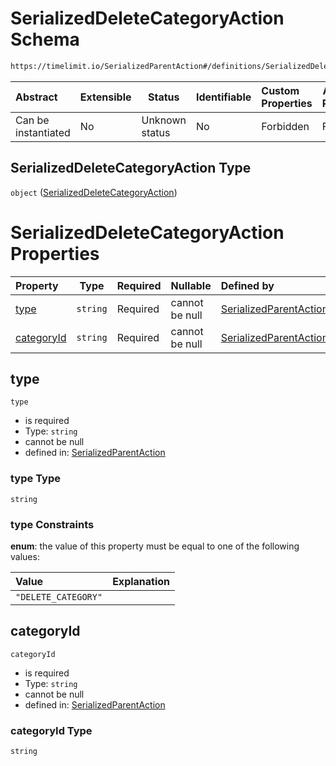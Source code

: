 # SerializedDeleteCategoryAction Schema

```txt
https://timelimit.io/SerializedParentAction#/definitions/SerializedDeleteCategoryAction
```




| Abstract            | Extensible | Status         | Identifiable | Custom Properties | Additional Properties | Access Restrictions | Defined In                                                                                        |
| :------------------ | ---------- | -------------- | ------------ | :---------------- | --------------------- | ------------------- | ------------------------------------------------------------------------------------------------- |
| Can be instantiated | No         | Unknown status | No           | Forbidden         | Forbidden             | none                | [SerializedParentAction.schema.json\*](SerializedParentAction.schema.json "open original schema") |

## SerializedDeleteCategoryAction Type

`object` ([SerializedDeleteCategoryAction](serializedparentaction-definitions-serializeddeletecategoryaction.md))

# SerializedDeleteCategoryAction Properties

| Property                  | Type     | Required | Nullable       | Defined by                                                                                                                                                                                                                                |
| :------------------------ | -------- | -------- | -------------- | :---------------------------------------------------------------------------------------------------------------------------------------------------------------------------------------------------------------------------------------- |
| [type](#type)             | `string` | Required | cannot be null | [SerializedParentAction](serializedparentaction-definitions-serializeddeletecategoryaction-properties-type.md "https&#x3A;//timelimit.io/SerializedParentAction#/definitions/SerializedDeleteCategoryAction/properties/type")             |
| [categoryId](#categoryId) | `string` | Required | cannot be null | [SerializedParentAction](serializedparentaction-definitions-serializeddeletecategoryaction-properties-categoryid.md "https&#x3A;//timelimit.io/SerializedParentAction#/definitions/SerializedDeleteCategoryAction/properties/categoryId") |

## type




`type`

-   is required
-   Type: `string`
-   cannot be null
-   defined in: [SerializedParentAction](serializedparentaction-definitions-serializeddeletecategoryaction-properties-type.md "https&#x3A;//timelimit.io/SerializedParentAction#/definitions/SerializedDeleteCategoryAction/properties/type")

### type Type

`string`

### type Constraints

**enum**: the value of this property must be equal to one of the following values:

| Value               | Explanation |
| :------------------ | ----------- |
| `"DELETE_CATEGORY"` |             |

## categoryId




`categoryId`

-   is required
-   Type: `string`
-   cannot be null
-   defined in: [SerializedParentAction](serializedparentaction-definitions-serializeddeletecategoryaction-properties-categoryid.md "https&#x3A;//timelimit.io/SerializedParentAction#/definitions/SerializedDeleteCategoryAction/properties/categoryId")

### categoryId Type

`string`
